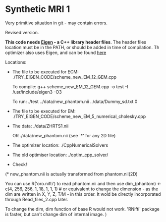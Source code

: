 # Synthetic MRI 1

Very primitive situation in git - may contain errors.

Revised version.


**This code needs [Eigen](http://eigen.tuxfamily.org/index.php?title=Main_Page) - a C++ library header files**. 
The header files location must be in the PATH, or should be added in time of compilation.
Th optimizer also uses Eigen, and can be found [here](https://github.com/PatWie/CppNumericalSolvers)

Locations:
* The file to be executed for ECM: ./TRY_EIGEN_CODE/scheme_new_EM_12_GEM.cpp

    To compile:
        g++ scheme_new_EM_12_GEM.cpp -o test -I /usr/include/eigen3 -O3

    To run:
        ./test ../data/new_phantom.nii ../data/Dummy_sd.txt 0

* The file to be executed for EM: ./TRY_EIGEN_CODE/scheme_new_EM_5_numerical_cholesky.cpp
* The data: ./data/ZHRTS1.nii

	OR
	    ./data/new_phantom.nii
  (see `*' for any 2D file)
* The optimizer location: ./CppNumericalSolvers
* The old optimiser location: ./optim_cpp_solver/

* Check!




(* new_phantom.nii is actually transformed from phantom.nii(2D)

You can use R('oro.nifti') to read phantom.nii and then use
dim_(phantom) <- c(4, 256, 256, 1, 18, 1, 1, 1) # or equivalent
to change the dimension - as the dim are written in X, Y, Z, T/M - in this order.
It wold be directly incorporated through Read_files_2.cpp later. 

To change the dim, dim function of base R  would not work.
'RNifti' package is faster, but can't change dim of internal image.
)
